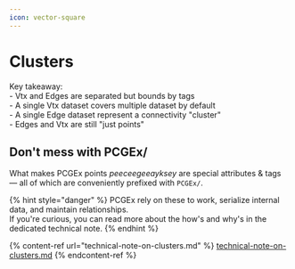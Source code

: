 ```yaml
---
icon: vector-square
---
```


# Clusters

Key takeaway:\
\- Vtx and Edges are separated but bounds by tags\
\- A single Vtx dataset covers multiple dataset by default\
\- A single Edge dataset represent a connectivity "cluster"\
\- Edges and Vtx are still "just points"

## Don't mess with PCGEx/

What makes PCGEx points _peeceegeeayksey_ are special attributes & tags — all of which are conveniently prefixed with `PCGEx/`.

{% hint style="danger" %}
PCGEx rely on these to work, serialize internal data, and maintain relationships.\
If you're curious, you can read more about the how's and why's in the dedicated technical note.
{% endhint %}

{% content-ref url="technical-note-on-clusters.md" %}
[technical-note-on-clusters.md](technical-note-on-clusters.md)
{% endcontent-ref %}
